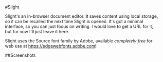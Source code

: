 #Slight

Slight's an in-browser document editor. It saves content using local storage, so it can be recalled the next time Slight is opened. It's got a minimal interface, so you can just focus on writing. I would love to get a URL for it, but for now I'll just leave it here.

Slight uses the Source font family by Adobe, available *completely free* for web use at https://edgewebfonts.adobe.com!

##Screenshots


